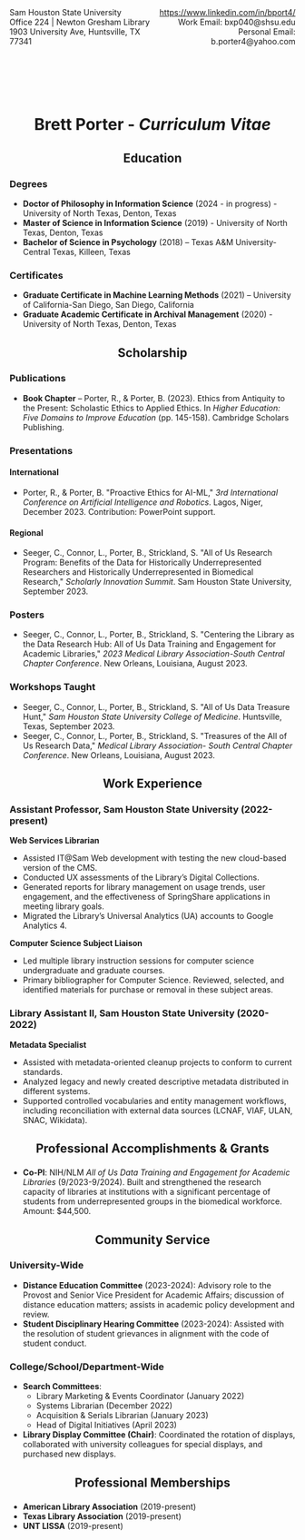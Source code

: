 <div style="display: flex; justify-content: space-between;">
  <div>
    Sam Houston State University<br>
    Office 224 | Newton Gresham Library<br>
    1903 University Ave, Huntsville, TX 77341
  </div>
  <div style="text-align: right;">
    <a href="https://www.linkedin.com/in/bport4/">https://www.linkedin.com/in/bport4/</a><br>
    Work Email: bxp040@shsu.edu<br>
    Personal Email: b.porter4@yahoo.com
  </div>
</div>

<br><br>
<br><br>

# <p align="center">Brett Porter - <em>Curriculum Vitae</em></p>


## <p align="center">Education</p>

### Degrees
- **Doctor of Philosophy in Information Science** (2024 - in progress) - University of North Texas, Denton, Texas
- **Master of Science in Information Science** (2019) - University of North Texas, Denton, Texas
- **Bachelor of Science in Psychology** (2018) – Texas A&M University-Central Texas, Killeen, Texas

### Certificates
- **Graduate Certificate in Machine Learning Methods** (2021) – University of California-San Diego, San Diego, California
- **Graduate Academic Certificate in Archival Management** (2020) - University of North Texas, Denton, Texas

## <p align="center">Scholarship</p>

### Publications
- **Book Chapter** – Porter, R., & Porter, B. (2023). Ethics from Antiquity to the Present: Scholastic Ethics to Applied Ethics. In *Higher Education: Five Domains to Improve Education* (pp. 145-158). Cambridge Scholars Publishing.

### Presentations

#### International
- Porter, R., & Porter, B. "Proactive Ethics for AI-ML," *3rd International Conference on Artificial Intelligence and Robotics*. Lagos, Niger, December 2023. Contribution: PowerPoint support.

#### Regional
- Seeger, C., Connor, L., Porter, B., Strickland, S. "All of Us Research Program: Benefits of the Data for Historically Underrepresented Researchers and Historically Underrepresented in Biomedical Research," *Scholarly Innovation Summit*. Sam Houston State University, September 2023.

### Posters
- Seeger, C., Connor, L., Porter, B., Strickland, S. "Centering the Library as the Data Research Hub: All of Us Data Training and Engagement for Academic Libraries," *2023 Medical Library Association-South Central Chapter Conference*. New Orleans, Louisiana, August 2023.

### Workshops Taught
- Seeger, C., Connor, L., Porter, B., Strickland, S. "All of Us Data Treasure Hunt," *Sam Houston State University College of Medicine*. Huntsville, Texas, September 2023.
- Seeger, C., Connor, L., Porter, B., Strickland, S. "Treasures of the All of Us Research Data," *Medical Library Association- South Central Chapter Conference*. New Orleans, Louisiana, August 2023.

## <p align="center">Work Experience</p>

### Assistant Professor, Sam Houston State University (2022-present)
**Web Services Librarian**  
- Assisted IT@Sam Web development with testing the new cloud-based version of the CMS.
- Conducted UX assessments of the Library’s Digital Collections.
- Generated reports for library management on usage trends, user engagement, and the effectiveness of SpringShare applications in meeting library goals.
- Migrated the Library’s Universal Analytics (UA) accounts to Google Analytics 4.

**Computer Science Subject Liaison**  
- Led multiple library instruction sessions for computer science undergraduate and graduate courses.
- Primary bibliographer for Computer Science. Reviewed, selected, and identified materials for purchase or removal in these subject areas.

### Library Assistant II, Sam Houston State University (2020-2022)
**Metadata Specialist**  
- Assisted with metadata-oriented cleanup projects to conform to current standards.
- Analyzed legacy and newly created descriptive metadata distributed in different systems.
- Supported controlled vocabularies and entity management workflows, including reconciliation with external data sources (LCNAF, VIAF, ULAN, SNAC, Wikidata).

## <p align="center">Professional Accomplishments & Grants</p>

- **Co-PI**: NIH/NLM *All of Us Data Training and Engagement for Academic Libraries* (9/2023-9/2024). Built and strengthened the research capacity of libraries at institutions with a significant percentage of students from underrepresented groups in the biomedical workforce. Amount: $44,500.

## <p align="center">Community Service</p>

### University-Wide
- **Distance Education Committee** (2023-2024): Advisory role to the Provost and Senior Vice President for Academic Affairs; discussion of distance education matters; assists in academic policy development and review.
- **Student Disciplinary Hearing Committee** (2023-2024): Assisted with the resolution of student grievances in alignment with the code of student conduct.

### College/School/Department-Wide
- **Search Committees**: 
  - Library Marketing & Events Coordinator (January 2022)
  - Systems Librarian (December 2022)
  - Acquisition & Serials Librarian (January 2023)
  - Head of Digital Initiatives (April 2023)
- **Library Display Committee (Chair)**: Coordinated the rotation of displays, collaborated with university colleagues for special displays, and purchased new displays.

## <p align="center">Professional Memberships</p>
- **American Library Association** (2019-present)
- **Texas Library Association** (2019-present)
- **UNT LISSA** (2019-present)
